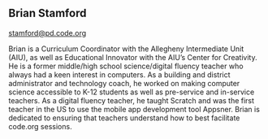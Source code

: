 ## Brian Stamford

[stamford@pd.code.org](mailto:stamford@pd.code.org)

Brian is a Curriculum Coordinator with the Allegheny Intermediate Unit (AIU), as well as Educational Innovator with the AIU’s Center for Creativity.  He is a former middle/high school science/digital fluency teacher who always had a keen interest in computers. As a building and district administrator and technology coach, he worked on making computer science accessible to K-12 students as well as pre-service and in-service teachers. As a digital fluency teacher, he taught Scratch and was the first teacher in the US to use the mobile app development tool Appsner.  Brian is dedicated to ensuring that teachers understand how to best facilitate code.org sessions.
